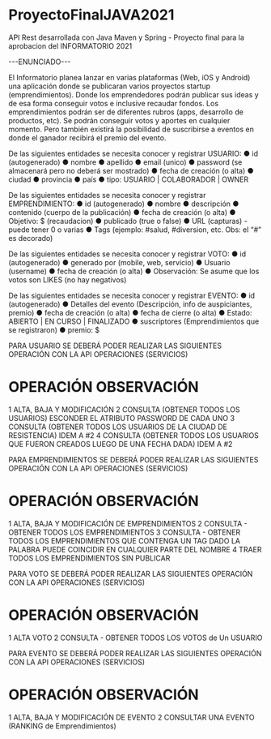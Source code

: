 # ProyectoFinalJAVA2021
API Rest desarrollada con Java Maven y Spring - Proyecto final para la aprobacion del INFORMATORIO 2021

---ENUNCIADO---

El Informatorio planea lanzar en varias plataformas (Web, iOS y
Android) una aplicación donde se publicaran varios proyectos startup
(emprendimientos). Donde los emprendedores podrán publicar sus
ideas y de esa forma conseguir votos e inclusive recaudar fondos.
Los emprendimientos podrán ser de diferentes rubros (apps,
desarrollo de productos, etc).
Se podrán conseguir votos y aportes en cualquier momento. Pero
también existirá la posibilidad de suscribirse a eventos en donde el
ganador recibirá el premio del evento.

De las siguientes entidades se necesita conocer y registrar
USUARIO:
● id (autogenerado)
● nombre
● apellido
● email (unico)
● password (se almacenará pero no deberá ser mostrado)
● fecha de creación (o alta)
● ciudad
● provincia
● país
● tipo: USUARIO | COLABORADOR | OWNER

De las siguientes entidades se necesita conocer y registrar
EMPRENDIMIENTO:
● id (autogenerado)
● nombre
● descripción
● contenido (cuerpo de la publicación)
● fecha de creación (o alta)
● Objetivo: $ (recaudacion)
● publicado (true o false)
● URL (capturas) - puede tener 0 o varias
● Tags (ejemplo: #salud, #diversion, etc. Obs: el “#” es decorado)

De las siguientes entidades se necesita conocer y registrar
VOTO:
● id (autogenerado)
● generado por (mobile, web, servicio)
● Usuario (username)
● fecha de creación (o alta)
● Observación: Se asume que los votos son LIKES (no hay negativos)

De las siguientes entidades se necesita conocer y registrar
EVENTO:
● id (autogenerado)
● Detalles del evento (Descripción, info de auspiciantes, premio)
● fecha de creación (o alta)
● fecha de cierre (o alta)
● Estado: ABIERTO | EN CURSO | FINALIZADO
● suscriptores (Emprendimientos que se registraron)
● premio: $


PARA USUARIO SE DEBERÁ PODER REALIZAR LAS
SIGUIENTES OPERACIÓN CON LA API
OPERACIONES (SERVICIOS)
# OPERACIÓN OBSERVACIÓN
1 ALTA, BAJA Y MODIFICACIÓN
2 CONSULTA (OBTENER TODOS LOS USUARIOS) ESCONDER EL ATRIBUTO
PASSWORD DE CADA UNO
3 CONSULTA (OBTENER TODOS LOS USUARIOS DE LA CIUDAD DE
RESISTENCIA)
IDEM A #2
4 CONSULTA (OBTENER TODOS LOS USUARIOS QUE FUERON
CREADOS LUEGO DE UNA FECHA DADA)
IDEM A #2

PARA EMPRENDIMIENTOS SE DEBERÁ PODER REALIZAR
LAS SIGUIENTES OPERACIÓN CON LA API
OPERACIONES (SERVICIOS)
# OPERACIÓN OBSERVACIÓN
1 ALTA, BAJA Y MODIFICACIÓN DE EMPRENDIMIENTOS
2 CONSULTA - OBTENER TODOS LOS EMPRENDIMIENTOS
3 CONSULTA - OBTENER TODOS LOS EMPRENDIMIENTOS QUE
CONTENGA UN TAG DADO
LA PALABRA PUEDE COINCIDIR EN
CUALQUIER PARTE DEL NOMBRE
4 TRAER TODOS LOS EMPRENDIMIENTOS SIN PUBLICAR

PARA VOTO SE DEBERÁ PODER REALIZAR LAS SIGUIENTES
OPERACIÓN CON LA API
OPERACIONES (SERVICIOS)
# OPERACIÓN OBSERVACIÓN
1 ALTA VOTO
2 CONSULTA - OBTENER TODOS LOS VOTOS de Un USUARIO

PARA EVENTO SE DEBERÁ PODER REALIZAR LAS
SIGUIENTES OPERACIÓN CON LA API
OPERACIONES (SERVICIOS)
# OPERACIÓN OBSERVACIÓN
1 ALTA, BAJA Y MODIFICACIÓN DE EVENTO
2 CONSULTAR UNA EVENTO (RANKING de Emprendimientos)

